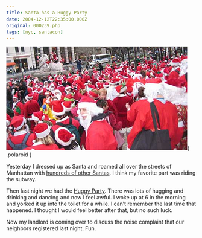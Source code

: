 ```yaml
---
title: Santa has a Huggy Party
date: 2004-12-12T22:35:00.000Z
original: 000239.php
tags: [nyc, santacon]
---
```


![img](./santas.jpg){ .polaroid }

Yesterday I dressed up as Santa and roamed all over the streets of Manhattan with <a href="http://www.santacon.com/">hundreds of other Santas</a>. I think my favorite part was riding the subway.

Then last night we had the <a href="https://www.pascal.com/party/old/huggyparty/">Huggy Party</a>. There was lots of hugging and drinking and dancing and now I feel awful. I woke up at 6 in the morning and yorked it up into the toilet for a while. I can’t remember the last time that happened. I thought I would feel better after that, but no such luck.

Now my landlord is coming over to discuss the noise complaint that our neighbors registered last night. Fun.
